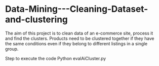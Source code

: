 # Data-Mining---Cleaning-Dataset-and-clustering
The aim of this project is to clean data of an e-commerce site, process it and find the clusters.
Products need to be clustered together if they have the same conditions even if they belong to different listings in a single group.

Step to execute the code
Python evalAiCluster.py
